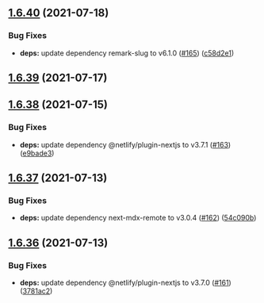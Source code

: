 ## [1.6.40](https://github.com/dds/bosabosa.org/compare/v1.6.39...v1.6.40) (2021-07-18)


### Bug Fixes

* **deps:** update dependency remark-slug to v6.1.0 ([#165](https://github.com/dds/bosabosa.org/issues/165)) ([c58d2e1](https://github.com/dds/bosabosa.org/commit/c58d2e1d96c0f54e1bc4184c016a822dfeb4bd58))



## [1.6.39](https://github.com/dds/bosabosa.org/compare/v1.6.38...v1.6.39) (2021-07-17)



## [1.6.38](https://github.com/dds/bosabosa.org/compare/v1.6.37...v1.6.38) (2021-07-15)


### Bug Fixes

* **deps:** update dependency @netlify/plugin-nextjs to v3.7.1 ([#163](https://github.com/dds/bosabosa.org/issues/163)) ([e9bade3](https://github.com/dds/bosabosa.org/commit/e9bade34d3805a73f7f96939f1b246ca6102bac6))



## [1.6.37](https://github.com/dds/bosabosa.org/compare/v1.6.36...v1.6.37) (2021-07-13)


### Bug Fixes

* **deps:** update dependency next-mdx-remote to v3.0.4 ([#162](https://github.com/dds/bosabosa.org/issues/162)) ([54c090b](https://github.com/dds/bosabosa.org/commit/54c090be8756a3619b5d0047f5b38d5e239c36cc))



## [1.6.36](https://github.com/dds/bosabosa.org/compare/v1.6.35...v1.6.36) (2021-07-13)


### Bug Fixes

* **deps:** update dependency @netlify/plugin-nextjs to v3.7.0 ([#161](https://github.com/dds/bosabosa.org/issues/161)) ([3781ac2](https://github.com/dds/bosabosa.org/commit/3781ac25c813c4f146d522f63cffbcbfb1501b96))



